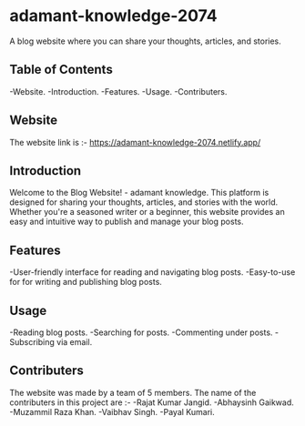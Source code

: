 # adamant-knowledge-2074

A blog website where you can share your thoughts, articles, and stories.

## Table of Contents

-Website.
-Introduction.
-Features.
-Usage.
-Contributers.

## Website
The website link is :- https://adamant-knowledge-2074.netlify.app/

## Introduction
Welcome to the Blog Website! - adamant knowledge. This platform is designed for sharing your thoughts, articles, and stories with the world. Whether you're a seasoned writer or a beginner, this website provides an easy and intuitive way to publish and manage your blog posts.

## Features
-User-friendly interface for reading and navigating blog posts.
-Easy-to-use for for writing and publishing blog posts.

## Usage
-Reading blog posts.
-Searching for posts.
-Commenting under posts.
-Subscribing via email.

## Contributers
The website was made by a team of 5 members.
The name of the contributers in this project are :- 
-Rajat Kumar Jangid.
-Abhaysinh Gaikwad.
-Muzammil Raza Khan.
-Vaibhav Singh.
-Payal Kumari.



